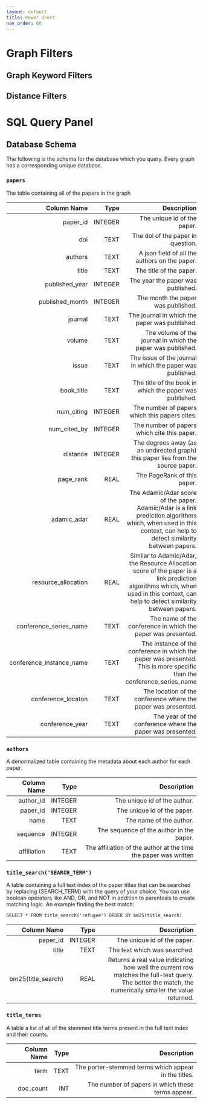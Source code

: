 ```yaml
---
layout: default
title: Power Users
nav_order: 60
---
```



# Graph Filters

## Graph Keyword Filters 

## Distance Filters

# SQL Query Panel

## Database Schema
The following is the schema for the database which you query.  Every graph has a corresponding unique database.  

### `papers`
The table containing all of the papers in the graph

|              Column Name |    Type |                                                                                                                                                                        Description |
| -----------------------: | ------: | ---------------------------------------------------------------------------------------------------------------------------------------------------------------------------------: |
|                 paper_id | INTEGER |                                                                                                                                                        The unique id of the paper. |
|                      doi |    TEXT |                                                                                                                                                  The doi of the paper in question. |
|                  authors |    TEXT |                                                                                                                                      A json field of all the authors on the paper. |
|                    title |    TEXT |                                                                                                                                                            The title of the paper. |
|           published_year | INTEGER |                                                                                                                                                  The year the paper was published. |
|          published_month | INTEGER |                                                                                                                                                 The month the paper was published. |
|                  journal |    TEXT |                                                                                                                                      The journal in which the paper was published. |
|                   volume |    TEXT |                                                                                                                        The volume of the journal in which the paper was published. |
|                    issue |    TEXT |                                                                                                                         The issue of the journal in which the paper was published. |
|               book_title |    TEXT |                                                                                                                            The title of the book in which the paper was published. |
|               num_citing | INTEGER |                                                                                                                                      The number of papers which this papers cites. |
|             num_cited_by | INTEGER |                                                                                                                                        The number of papers which cite this paper. |
|                 distance | INTEGER |                                                                                                   The degrees away (as an undirected graph) this paper lies from the source paper. |
|                page_rank |    REAL |                                                                                                                                                        The PageRank of this paper. |
|              adamic_adar |    REAL |                    The Adamic/Adar score of the paper. Adamic/Adar is a link prediction algorithms which, when used in this context, can help to detect similarity between papers. |
|      resource_allocation |    REAL | Similar to Adamic/Adar, the Resource Allocation score of the paper is a link prediction algorithms which, when used in this context, can help to detect similarity between papers. |
|   conference_series_name |    TEXT |                                                                                                                       The name of the conference in which the paper was presented. |
| conference_instance_name |    TEXT |                                                             The instance of the conference in which the paper was presented. This is more specific than the conference_series_name |
|       conference_locaton |    TEXT |                                                                                                                      The location of the conference where the paper was presented. |
|          conference_year |    TEXT |                                                                                                                          The year of the conference where the paper was presented. |

### `authors`
A denormalized table containing the metadata about each author for each paper.

| Column Name |    Type |                                                     Description |
| ----------: | ------: | --------------------------------------------------------------: |
|   author_id | INTEGER |                                    The unique id of the author. |
|    paper_id | INTEGER |                                     The unique id of the paper. |
|        name |    TEXT |                                         The name of the author. |
|    sequence | INTEGER |                        The sequence of the author in the paper. |
| affiliation |    TEXT | The affiliation of the author at the time the paper was written |

### `title_search('SEARCH_TERM')`
A table containing a full text index of the paper titles that can be searched by replacing {SEARCH_TERM} with the query of your choice. You can use boolean operators like AND, OR, and NOT in addition to parentesis to create matching logic. An example finding the best match:

```
SELECT * FROM title_search('refugee') ORDER BY bm25(title_search)
```

|        Column Name |    Type |                                                                                                                                             Description |
| -----------------: | ------: | ------------------------------------------------------------------------------------------------------------------------------------------------------: |
|           paper_id | INTEGER |                                                                                                                             The unique id of the paper. |
|              title |    TEXT |                                                                                                                            The text which was searched. |
| bm25(title_search) |    REAL | Returns a real value indicating how well the current row matches the full-text query. The better the match, the numerically smaller the value returned. |

### `title_terms`
A table a list of all of the stemmed title terms present in the full text index and their counts.

| Column Name | Type |                                          Description |
| ----------: | ---: | ---------------------------------------------------: |
|        term | TEXT | The porter-stemmed terms which appear in the titles. |
|   doc_count |  INT |    The number of papers in which these terms appear. |